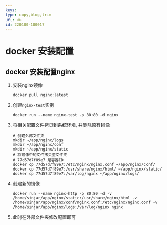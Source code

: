```yaml
---
keys: 
type: copy,blog,trim
url: <>
id: 220100-100017
---
```


# docker 安装配置

## docker 安装配置nginx

1. 安装nginx镜像

   `docker pull nginx:latest`

2. 创建`nginx-test`实例

   `docker run --name nginx-test -p 80:80 -d nginx`

3. 将相关配置文件拷贝到系统环境, 并删除原有镜像

   ```shell
   # 创建外部文件夹
   mkdir ~/app/nginx/logs
   mkdir ~/app/nginx/conf
   mkdir ~/app/nginx/static
   # 将镜像中的文件拷贝至文件夹
   # 77d57d7f89e7 是容器ID
   docker cp 77d57d7f89e7:/etc/nginx/nginx.conf ~/app/nginx/conf/
   docker cp 77d57d7f89e7:/usr/share/nginx/html/ ~/app/nginx/static/
   docker cp 77d57d7f89e7:/var/log/nginx ~/app/nginx/logs/
   ```

4. 创建新的镜像

   `docker run --name nginx-http -p 80:80 -d -v /home/sinjar/app/nginx/static:/usr/share/nginx/html -v /home/sinjar/app/nginx/conf/nginx.conf:/etc/nginx/nginx.conf -v /home/sinjar/app/nginx/logs:/var/log/nginx nginx`

5. 此时在外部文件夹修改配置即可
